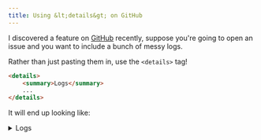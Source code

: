 ```yaml
---
title: Using &lt;details&gt; on GitHub
---
```


I discovered a feature on [GitHub](//github.com) recently, suppose you're going to open an issue and you want to include a bunch of messy logs.

Rather than just pasting them in, use the `<details>` tag!

```html
<details>
	<summary>Logs</summary>
	...
</details>
```

It will end up looking like:

<details>
	<summary>Logs</summary>
	...
</details>
